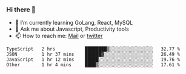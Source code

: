 ### Hi there 👋

- 🌱 I’m currently learning GoLang, React, MySQL
- 💬 Ask me about Javascript, Productivity tools 
- 📫 How to reach me: [Mail](mailto:kvaishak47@gmail.com) or [twitter](https://twitter.com/kvaish4k)

<!--START_SECTION:waka-->

```text
TypeScript   2 hrs           ████████▒░░░░░░░░░░░░░░░░   32.77 %
JSON         1 hr 37 mins    ██████▓░░░░░░░░░░░░░░░░░░   26.49 %
JavaScript   1 hr 12 mins    █████░░░░░░░░░░░░░░░░░░░░   19.76 %
Other        1 hr 4 mins     ████▒░░░░░░░░░░░░░░░░░░░░   17.61 %
```

<!--END_SECTION:waka-->

